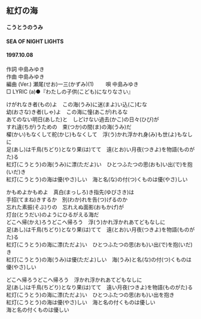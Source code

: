 ## 紅灯の海
#### こうとうのうみ
#### SEA OF NIGHT LIGHTS
#### 1997.10.08   


作詞     中島みゆき　　　　　   
作曲      中島みゆき  　　　   
編曲 (Ver.) 瀬尾(せお)一三(かずみ)(1)　　
唄     中島みゆき    
□ LYRIC (a)●『わたしの子供(こども)になりなさい』    
    
    
けがれなき者(もの)よ　この海(うみ)に迷(まよ)い込(こ)むな    
幼(おさな)き者(しゃ)よ　この海に憧(あこが)れるな    
あてのない明日(あした)と　しどけない過去(かこ)の日々(ひび)が    
すれ違(ちが)うための　束(つか)の間(ま)の海(うみ)だ    
櫂(かい)もなくして舵(かじ)もなくして　浮(う)かれ浮かれ身(み)も世(よ)もなしに    
足(あし)は千鳥(ちどり)となり果(は)てて　遠(とお)い月夜(つきよ)を物語(ものがた)る    
紅灯(こうとう)の海(うみ)に漂(ただよ)い　ひとつふたつの思(おも)い出(で)を抱(いだ)き    
紅灯(こうとう)の海は優(やさ)しい　海と名(な)の付(つ)くものは優(やさ)しい    
    
かもめよかもめよ　真白(まっしろ)き指先(ゆびさき)は    
手招(てまね)きするか　別(わか)れを告(つ)げるのか    
忘れた素振(そぶ)りの　忘れえぬ面影(おもかげ)が    
灯台(とうだい)のようにひるがえる海だ    
どこへ帰(かえ)ろうどこへ帰ろう　浮(う)かれ浮かれあてどもなしに    
足(あし)は千鳥(ちどり)となり果(は)てて　遠(とお)い月夜(つきよ)を物語(ものがた)る    
紅灯(こうとう)の海に漂(ただよ)い　ひとつふたつの思(おも)い出(で)を抱(いだ)き    
紅灯(こうとう)の海(うみ)は優(ただよ)しい　海(うみ)と名(な)の付(つ)くものは優(やさ)しい    
    
どこへ帰ろうどこへ帰ろう　浮かれ浮かれあてどもなしに    
足(あし)は千鳥(ちどり)となり果(は)てて　遠い月夜(つきよ)を物語(ものがた)る    
紅灯(こうとう)の海に漂(ただよ)い　ひとつふたつの思(おも)い出を抱き    
紅灯(こうとう)の海は優(やさ)しい　海と名の付くものは優しい    
海と名の付くものは優しい    